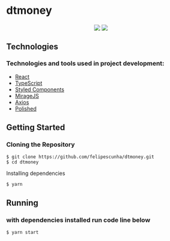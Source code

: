 
# dtmoney

<p align="center">
  <img align="center" src="https://user-images.githubusercontent.com/24916872/139851064-8394b44a-79dc-4e7e-aeea-06586319dced.png">
  <img align="center" src="https://user-images.githubusercontent.com/24916872/139853039-06bc2623-c59d-4b82-8877-87c7c15f9ca7.png">
  </p>

## Technologies
### Technologies and tools used in project development:
-   [React](https://reactjs.org/)
-   [TypeScript](https://www.typescriptlang.org/)
-   [Styled Components](https://styled-components.com/)
-   [MirageJS](https://miragejs.com/)
-   [Axios](https://github.com/axios/axios)
-   [Polished](https://polished.js.org/)

## Getting Started
### Cloning the Repository

```
$ git clone https://github.com/felipescunha/dtmoney.git
$ cd dtmoney
```
Installing dependencies

```
$ yarn
```

## Running
### **with dependencies installed run code line below**
```
$ yarn start
```
